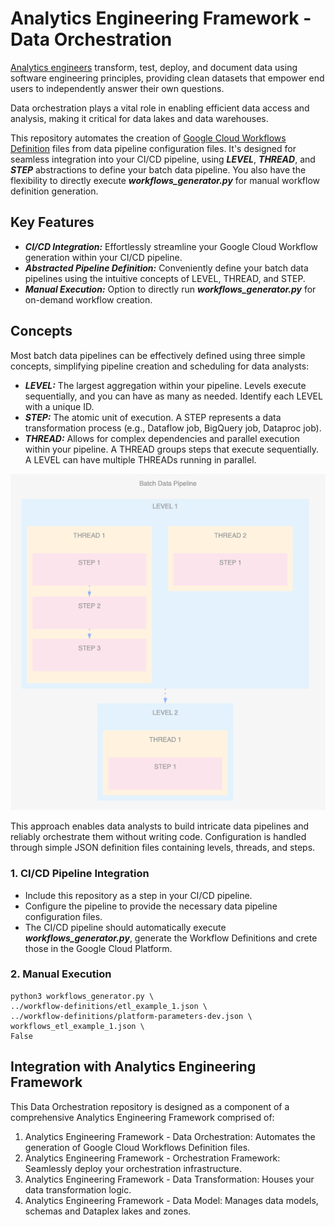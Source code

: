 # Analytics Engineering Framework - Data Orchestration
[Analytics engineers](https://www.getdbt.com/what-is-analytics-engineering) transform, test, deploy, and document data using software engineering principles, providing clean datasets that empower end users to independently answer their own questions.

Data orchestration plays a vital role in enabling efficient data access and analysis, making it critical for data lakes and data warehouses.


This repository automates the creation of [Google Cloud Workflows Definition](https://cloud.google.com/workflows/docs/reference/syntax) files from data pipeline configuration files. 
It's designed for seamless integration into your CI/CD pipeline, using ***LEVEL***, ***THREAD***, and ***STEP*** abstractions to define your batch data pipeline. 
You also have the flexibility to directly execute ***workflows_generator.py*** for manual workflow definition generation.

## Key Features
- ***CI/CD Integration:***  Effortlessly streamline your Google Cloud Workflow generation within your CI/CD pipeline.
- ***Abstracted Pipeline Definition:*** Conveniently define your batch data pipelines using the intuitive concepts of LEVEL, THREAD, and STEP.
- ***Manual Execution:*** Option to directly run ***workflows_generator.py*** for on-demand workflow creation.

##  Concepts
Most batch data pipelines can be effectively defined using three simple concepts, simplifying  pipeline creation and scheduling for data analysts:
- ***LEVEL:*** The largest aggregation within your pipeline. Levels execute sequentially, and you can have as many as needed. Identify each LEVEL with a unique ID.
- ***STEP:*** The atomic unit of execution. A STEP represents a data transformation process (e.g., Dataflow job, BigQuery job, Dataproc job).
- ***THREAD:*** Allows for complex dependencies and parallel execution within your pipeline. A THREAD groups steps that execute sequentially.  A LEVEL can have multiple THREADs running in parallel.

![level-thread-step.png](level-thread-step.png)

This approach enables data analysts to build intricate data pipelines and reliably orchestrate them without writing  code. Configuration is handled through simple JSON definition files containing levels, threads, and steps.

### 1. CI/CD Pipeline Integration
- Include this repository as a step in your CI/CD pipeline.
- Configure the pipeline to provide the necessary data pipeline configuration files.
- The CI/CD pipeline should automatically execute ***workflows_generator.py***, generate the Workflow Definitions and crete those in the Google Cloud Platform.

### 2. Manual Execution
```
python3 workflows_generator.py \
../workflow-definitions/etl_example_1.json \
../workflow-definitions/platform-parameters-dev.json \
workflows_etl_example_1.json \
False
```

## Integration with Analytics Engineering Framework

This Data Orchestration repository is designed as a component of a comprehensive Analytics Engineering Framework comprised of:

1. Analytics Engineering Framework - Data Orchestration: Automates the generation of Google Cloud Workflows Definition files.
1. Analytics Engineering Framework - Orchestration Framework: Seamlessly deploy your orchestration infrastructure.
1. Analytics Engineering Framework - Data Transformation: Houses your data transformation logic.
1. Analytics Engineering Framework - Data Model: Manages data models, schemas and Dataplex lakes and zones.